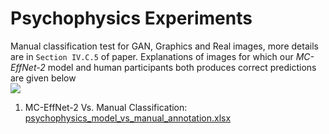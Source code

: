 # Psychophysics Experiments

Manual classification test for GAN, Graphics and Real images, more details are in `Section IV.C.5` of paper. Explanations of images for which our _MC-EffNet-2_ model and human participants both produces correct predictions are given below </br>
<img src = "https://github.com/manjaryp/GANvsGraphicsvsReal/blob/main/images/psychophysics.png" > </br>

1. MC-EffNet-2 Vs. Manual Classification: [psychophysics_model_vs_manual_annotation.xlsx](https://github.com/manjaryp/GANvsGraphicsvsReal/blob/main/Psychophysics%20experiments/psychophysics_model_vs_manual_annotation.xlsx)

